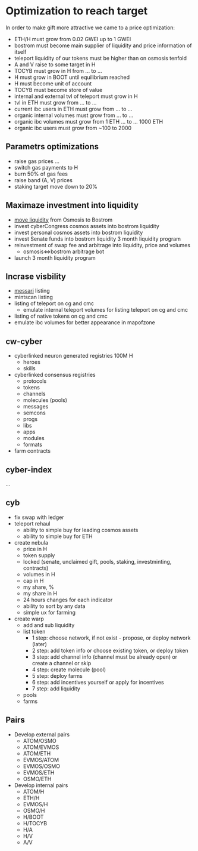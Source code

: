 # Optimization to reach target

In order to make gift more attractive we came to a price optimization:
- ETH/H must grow from 0.02 GWEI up to 1 GWEI
- bostrom must become main supplier of liquidity and price information of itself
- teleport liquidity of our tokens must be higher than on osmosis tenfold
- A and V raise to some target in H
- TOCYB must grow in H from ... to ...
- H must grow in BOOT until equilibrium reached
- H must become unit of account
- TOCYB must become store of value
- internal and external tvl of teleport must grow in H
- tvl in ETH must grow from ... to ...
- current ibc users in ETH must grow from ... to ...
- organic internal volumes must grow from ... to ...
- organic ibc volumes must grow from 1 ETH ... to ... 1000 ETH
- organic ibc users must grow from ~100 to 2000 

## Parametrs optimizations
- raise gas prices ...
- switch gas payments to H
- burn 50% of gas fees
- raise band (A, V) prices
- staking target move down to 20%

## Maximaze investment into liquidity

- [move liquidity](https://github.com/cybercongress/congress/issues/475) from Osmosis to Bostrom
- invest cyberCongress cosmos assets into bostrom liquidity
- invest personal cosmos assets into bostrom liquidity
- invest Senate funds into bostrom liquidity 3 month liquidity program
- reinvestment of swap fee and arbitrage into liquidity, price and volumes
    - osmosis<=>bostrom arbitrage bot
- launch 3 month liquidity program

## Incrase visbility

- [messari](https://messari.io/asset/bostrom) listing
- mintscan listing
- listing of teleport on cg and cmc
    - emulate internal teleport volumes for listing teleport on cg and cmc
- listing of native tokens on cg and cmc
- emulate ibc volumes for better appearance in mapofzone

## cw-cyber

- cyberlinked neuron generated registries 100M H
    - heroes
    - skills
- cyberlinked consensus registries
    - protocols
    - tokens
    - channels
    - molecules (pools)
    - messages
    - semcons
    - progs
    - libs
    - apps
    - modules
    - formats
- farm contracts

## cyber-index
...

## cyb

- fix swap with ledger
- teleport rehaul
    - ability to simple buy for leading cosmos assets			
    - ability to simple buy for ETH	
- create nebula
    - price in H
    - token supply
    - locked (senate, unclaimed gift, pools, staking, investminting, contracts)
    - volumes in H
    - cap in H
    - my share, %
    - my share in H
    + 24 hours changes for each indicator
    + ability to sort by any data
    + simple ux for farming
- create warp
    - add and sub liquidity
    - list token
        - 1 step: choose network, if not exist - propose, or deploy network (later)
        - 2 step: add token info or choose existing token, or deploy token
        - 3 step: add channel info (channel must be already open) or create a channel or skip
        - 4 step: create molecule (pool)
        - 5 step: deploy farms
        - 6 step: add incentives yourself or apply for incentives
        - 7 step: add liquidity
    - pools
    - farms

## Pairs

- Develop external pairs
    - ATOM/OSMO
    - ATOM/EVMOS
    - ATOM/ETH
    - EVMOS/ATOM
    - EVMOS/OSMO
    - EVMOS/ETH
    - OSMO/ETH
- Develop internal pairs
    - ATOM/H
    - ETH/H
    - EVMOS/H
    - OSMO/H
    - H/BOOT
    - H/TOCYB
    - H/A
    - H/V
    - A/V